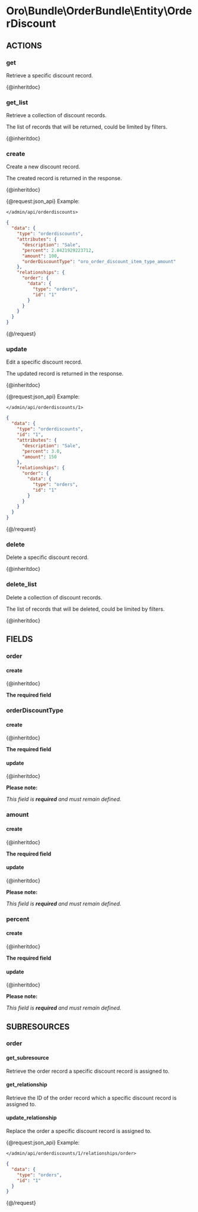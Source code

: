 # Oro\Bundle\OrderBundle\Entity\OrderDiscount

## ACTIONS

### get

Retrieve a specific discount record.

{@inheritdoc}

### get_list

Retrieve a collection of discount records.

The list of records that will be returned, could be limited by filters.

{@inheritdoc}

### create

Create a new discount record.

The created record is returned in the response.

{@inheritdoc}

{@request:json_api}
Example:

`</admin/api/orderdiscounts>`

```JSON
{
  "data": {
    "type": "orderdiscounts",
    "attributes": {
      "description": "Sale",
      "percent": 2.8421929223712,
      "amount": 100,
      "orderDiscountType": "oro_order_discount_item_type_amount"
    },
    "relationships": {
      "order": {
        "data": {
          "type": "orders",
          "id": "1"
        }
      }
    }
  }
}
```
{@/request}

### update

Edit a specific discount record.

The updated record is returned in the response.

{@inheritdoc}

{@request:json_api}
Example:

`</admin/api/orderdiscounts/1>`

```JSON
{
  "data": {
    "type": "orderdiscounts",
    "id": "1",
    "attributes": {
      "description": "Sale",
      "percent": 3.0,
      "amount": 150     
    },
    "relationships": {
      "order": {
        "data": {
          "type": "orders",
          "id": "1"
        }
      }
    }
  }
}
```
{@/request}

### delete

Delete a specific discount record.

{@inheritdoc}

### delete_list

Delete a collection of discount records.

The list of records that will be deleted, could be limited by filters.

{@inheritdoc}

## FIELDS

### order

#### create

{@inheritdoc}

**The required field**

### orderDiscountType

#### create

{@inheritdoc}

**The required field**

#### update

{@inheritdoc}

**Please note:**

*This field is **required** and must remain defined.*

### amount

#### create

{@inheritdoc}

**The required field**

#### update

{@inheritdoc}

**Please note:**

*This field is **required** and must remain defined.*

### percent

#### create

{@inheritdoc}

**The required field**

#### update

{@inheritdoc}

**Please note:**

*This field is **required** and must remain defined.*

## SUBRESOURCES

### order

#### get_subresource

Retrieve the order record a specific discount record is assigned to.

#### get_relationship

Retrieve the ID of the order record which a specific discount record is assigned to.

#### update_relationship

Replace the order a specific discount record is assigned to.

{@request:json_api}
Example:

`</admin/api/orderdiscounts/1/relationships/order>`

```JSON
{
  "data": {
    "type": "orders",
    "id": "1"
  }
}
```
{@/request}
